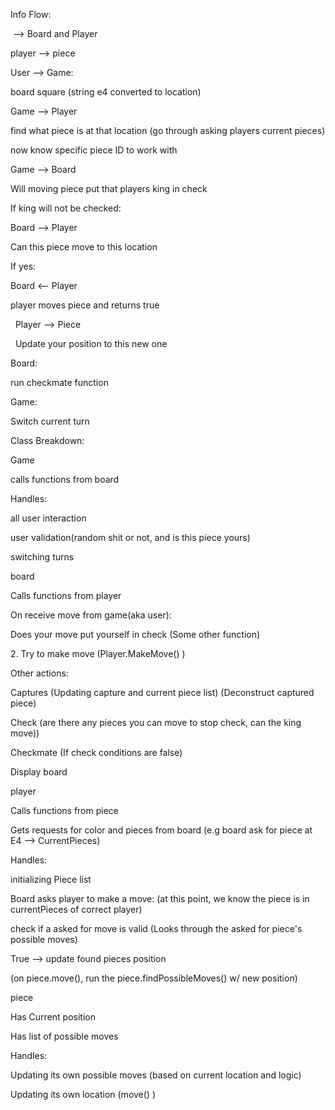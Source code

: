Info Flow:

 --> Board and Player



player --> piece



User --> Game:

board square (string e4 converted to location)



Game --> Player

find what piece is at that location (go through asking players current pieces)

now know specific piece ID to work with



Game --> Board

Will moving piece put that players king in check



If king will not be checked:

Board --> Player

Can this piece move to this location



If yes:

Board <-- Player

player moves piece and returns true



 	Player --> Piece

 	Update your position to this new one







Board:

run checkmate function



Game:

Switch current turn





Class Breakdown:

Game

calls functions from board



Handles:

all user interaction

user validation(random shit or not, and is this piece yours)

switching turns



board

Calls functions from player



On receive move from game(aka user):

Does your move put yourself in check (Some other function)

2\. Try to make move (Player.MakeMove() )



Other actions:

Captures (Updating capture and current piece list) (Deconstruct captured piece)

Check (are there any pieces you can move to stop check, can the king move))

Checkmate (If check conditions are false)

Display board



player

Calls functions from piece

Gets requests for color and pieces from board (e.g board ask for piece at E4 --> CurrentPieces)



Handles:

initializing Piece list



Board asks player to make a move: (at this point, we know the piece is in currentPieces of correct player)

check if a asked for move is valid (Looks through the asked for piece's possible moves)

True --> update found pieces position

(on piece.move(), run the piece.findPossibleMoves() w/ new position)





piece

Has Current position

Has list of possible moves



Handles:

Updating its own possible moves (based on current location and logic)

Updating its own location (move() )

